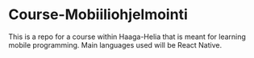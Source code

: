 # Course-Mobiiliohjelmointi
This is a repo for a course within Haaga-Helia that is meant for learning mobile programming. Main languages used will be React Native.
